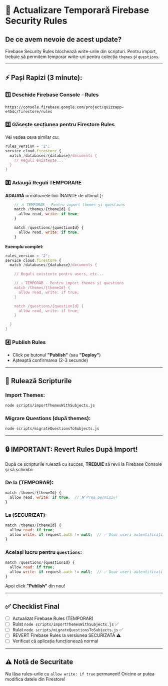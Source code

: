 # 🔧 Actualizare Temporară Firebase Security Rules

## De ce avem nevoie de acest update?

Firebase Security Rules blochează write-urile din scripturi.
Pentru import, trebuie să permitem temporar write-uri pentru colecția `themes` și `questions`.

---

## ⚡ Pași Rapizi (3 minute):

### 1️⃣ Deschide Firebase Console - Rules

```
https://console.firebase.google.com/project/quizzapp-e45dc/firestore/rules
```

### 2️⃣ Găsește secțiunea pentru Firestore Rules

Vei vedea ceva similar cu:

```javascript
rules_version = '2';
service cloud.firestore {
  match /databases/{database}/documents {
    // Reguli existente...
  }
}
```

### 3️⃣ Adaugă Reguli TEMPORARE

**ADAUGĂ** următoarele linii ÎNAINTE de ultimul `}`:

```javascript
    // ⚠️ TEMPORAR - Pentru import themes și questions
    match /themes/{themeId} {
      allow read, write: if true;
    }

    match /questions/{questionId} {
      allow read, write: if true;
    }
```

**Exemplu complet:**

```javascript
rules_version = '2';
service cloud.firestore {
  match /databases/{database}/documents {

    // Reguli existente pentru users, etc...

    // ⚠️ TEMPORAR - Pentru import themes și questions
    match /themes/{themeId} {
      allow read, write: if true;
    }

    match /questions/{questionId} {
      allow read, write: if true;
    }

  }
}
```

### 4️⃣ Publish Rules

- Click pe butonul **"Publish"** (sau **"Deploy"**)
- Așteaptă confirmarea (2-3 secunde)

---

## 🚀 Rulează Scripturile

### Import Themes:
```bash
node scripts/importThemesWithSubjects.js
```

### Migrare Questions (după themes):
```bash
node scripts/migrateQuestionsToSubjects.js
```

---

## 🔒 IMPORTANT: Revert Rules După Import!

După ce scripturile rulează cu succes, **TREBUIE** să revii la Firebase Console și să schimbi:

### De la (TEMPORAR):
```javascript
match /themes/{themeId} {
  allow read, write: if true;  // ❌ Prea permisiv!
}
```

### La (SECURIZAT):
```javascript
match /themes/{themeId} {
  allow read: if true;
  allow write: if request.auth != null;  // ✅ Doar useri autentificați
}
```

### Același lucru pentru `questions`:
```javascript
match /questions/{questionId} {
  allow read: if true;
  allow write: if request.auth != null;  // ✅ Doar useri autentificați
}
```

Apoi click **"Publish"** din nou!

---

## ✅ Checklist Final

- [ ] Actualizat Firebase Rules (TEMPORAR)
- [ ] Rulat `node scripts/importThemesWithSubjects.js` ✅
- [ ] Rulat `node scripts/migrateQuestionsToSubjects.js` ✅
- [ ] REVERT Firebase Rules la versiunea SECURIZATĂ ⚠️
- [ ] Verificat că aplicația funcționează normal

---

## ⚠️ Notă de Securitate

Nu lăsa rules-urile cu `allow write: if true` permanent!
Oricine ar putea modifica datele din Firestore!
